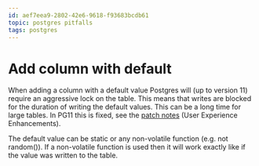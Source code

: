 ```yaml
---
id: aef7eea9-2802-42e6-9618-f93683bcdb61
topic: postgres pitfalls
tags: postgres
---
```


# Add column with default

When adding a column with a default value Postgres will (up to version 11) require an aggressive lock on the table.
This means that writes are blocked for the duration of writing the default values.
This can be a long time for large tables.
In PG11 this is fixed, see the [patch notes](https://www.postgresql.org/about/news/1855/) (User Experience Enhancements).

The default value can be static or any non-volatile function (e.g. not random()). 
If a non-volatile function is used then it will work exactly like if the value was written to the table.
